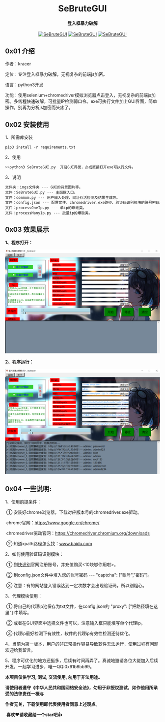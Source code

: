 <h1 align="center" >SeBruteGUI</h1>

<h4 align="center" >登入框暴力破解</h3>
<p align="center">
    <a href="https://github.com/kracer127/SeBruteGUI"><img alt="SeBruteGUI" src="https://visitor-badge.glitch.me/badge?page_id=kracer127.SeBruteGUI"></a>
    <a href="https://github.com/kracer127/SeBruteGUI"><img alt="SeBruteGUI" src="https://img.shields.io/github/stars/kracer127/SeBruteGUI.svg"></a>
    <a href="https://github.com/kracer127/SeBruteGUI/releases"><img alt="SeBruteGUI" src="https://img.shields.io/github/release/kracer127/SeBruteGUI.svg"></a>
</p>


## 0x01 介绍
作者：kracer

定位：专注登入框暴力破解，无视复杂的前端js加密。

语言：python3开发

功能：使用selenium+chromedriver模拟浏览器点击登入，无视复杂的前端js加密。多线程快速破解，可批量IP检测弱口令。exe可执行文件加上GUI界面，简单操作，别再为分析js加密而头疼了。



## 0x02 安装使用

1、所需库安装

```python
pip3 install -r requirements.txt
```

2、使用

```python
>>python3 SeBruteGUI.py  开启GUI界面，亦或直接打开exe可执行文件。
```

3、说明

```python
文件夹：imgs文件夹 --- GUI的背景图片等。
文件：SeBruteGUI.py --- 主函数入口。
文件：commom.py --- 用户输入处理、网址存活检测及结果生成等。
文件：config.json --- 配置文件，chromedriver.exe路径、验证码识别模块的账号密码和ip代理池设置。
文件：processOneIp.py --- 单ip的爆破类。
文件：processManyIp.py --- 批量ip的爆破类。
```



## 0x03 效果展示

**1、程序打开：**

<img src=".\imgs\open.png" alt="operating" style="zoom:80%;" />

**2、程序运行：**

<img src=".\imgs\run.png" alt="result" style="zoom:80%;" />



## 0x04 一些说明:

1、使用前提条件：

​	① 安装好chrome浏览器，下载对应版本号的chromedriver.exe驱动。

​		chrome官网：https://www.google.cn/chrome/

​		chromedriver驱动官网：https://chromedriver.chromium.org/downloads

​	② 知道xpath路径怎么找：www.baidu.com

2、如何使用验证码识别模块：

​	① 到[快识别]([图片识别-打码平台-打码网站-识别验证码-图鉴网络科技有限公司](http://www.kuaishibie.cn/))官网注册账号，并充值购买<10块够你用啦>。

​	② 到config.json文件中填入您的账号密码 --- "captcha": ["账号","密码"]。

​	③ 注意：有的网站登入错误达到一定次数才会出现验证码，所以别粗心。

3、代理模块使用：

​	① 将自己的代理ip池保存为txt文件，在config.json的 "proxy": ["把路径填在这里"] 中填写。

​	② 或者在GUI界面中选择文件也可以，注意输入框只能填写单个代理ip。

​	③ 代理ip最好检测下有效性，软件的代理ip有效性检测还待优化。

4、当前为第一版本，用户的非正常操作容易导致软件无法运行，使用过程有问题欢迎给我留言。

5、程序可优化的地方还挺多，后续有时间再弄了。真诚地邀请各位大佬加入后续开发，一起学习进步，唯一QQ:0x91b8bb99。



**本项目仅供学习, 测试, 交流使用, 勿用于非法用途。**

​	**请使用者遵守《中华人民共和国网络安全法》，勿用于非授权测试，如作他用所承受的法律责任一概与**

**作者无关，下载使用即代表使用者同意上述观点**。

​	**喜欢❤️请收藏给一个star吧👍**

